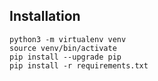 ## Installation

```
python3 -m virtualenv venv
source venv/bin/activate
pip install --upgrade pip
pip install -r requirements.txt
```